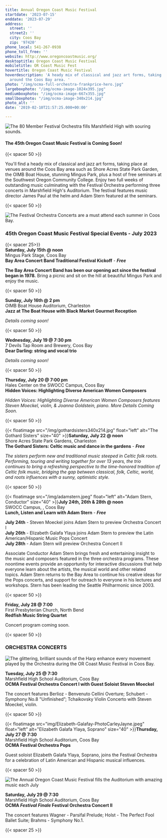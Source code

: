 ```yaml
---
title: Annual Oregon Coast Music Festival
startdate: '2023-07-15'
enddate: '2023-07-29'
address:
  street: ''
  street2: ''
  city: Coos Bay
  zip: '97420'
phone_local: 541-267-0938
phone_toll_free: ''
website: http://www.oregoncoastmusic.org/
desktoptitle: Oregon Coast Music Festival
mobiletitle: OR Coast Music Fest
hovertitle: Oregon Coast Music Festival
hoverdescription: 'A heady mix of classical and jazz art forms, taking place at venues
  around the Coos Bay area. '
photo: "/img/ocma-full-orchestra-frankprice-hero.jpg"
largeboxphoto: "/img/ocma-image-1024x395.jpg"
mediumboxphoto: "/img/ocma-image-667x355.jpg"
smallboxphoto: "/img/ocma-image-340x214.jpg"
photo_alt: ''
date: '2019-02-10T21:57:25.000+00:00'

---
```

![The 80 Member Festival Orchestra fills Marshfield High with souring sounds.](/img/ocma-pops-concert-frankprice-web.jpg "The Annual Oregon Coast Music Festival in Coos Bay - Photo by Frank Price")

#### **The 45th Oregon Coast Music Festival is Coming Soon!**

{{< spacer 50 >}}

You'll find a heady mix of classical and jazz art forms, taking place at venues around the Coos Bay area such as Shore Acres State Park Garden, the OIMB Boat House, stunning Mingus Park, plus a host of free seminars at the Southwest Oregon Community College. Enjoy two full weeks of outstanding music culminating with the Festival Orchestra performing three concerts in Marshfield High's Auditorium. The festival features music director James Paul at the helm and Adam Stern featured at the seminars.

{{< spacer 50 >}}

![The Festival Orchestra Concerts are a must attend each summer in Coos Bay.](/img/ocma-orchestra-frankprice-web.jpg "The Oregon Coast Music Festival Orchestra - Photo by Frank Price")

### 45th Oregon Coast Music Festival Special Events - July 2023

{{< spacer 25>}}  
**Saturday, July 15th @ noon**  
Mingus Park Stage, Coos Bay  
**Bay Area Concert Band Traditional Festival Kickoff** - **_Free_**

**The Bay Area Concert Band has been our opening act since the festival began in 1978.** Bring a picnic and sit on the hill at beautiful Mingus Park and enjoy the music.

{{< spacer 50 >}}

**Sunday, July 16th @ 2 pm**  
OIMB Boat House Auditorium, Charleston  
**Jazz at The Boat House with Black Market Gourmet Reception**

_Details coming soon!_

{{< spacer 50 >}}

**Wednesday, July 19 @ 7:30 pm**  
7 Devils Tap Room and Brewery, Coos Bay  
**Dear Darling: string and vocal trio**

_Details coming soon!_

{{< spacer 50 >}}

**Thursday, July 20 @ 7:00 pm**  
Hales Center on the SWOCC Campus, Coos Bay  
**Hidden Voices: Highlighting Diverse American Women Composers**

_Hidden Voices: Highlighting Diverse American Women Composers features Steven Moeckel, violin, & Joanna Goldstein, piano. More Details Coming Soon._

{{< spacer 50 >}}

{{< floatimage src="/img/gothardsisters340x214.jpg" float="left" alt="The Gothard Sisters" size="40" >}}**Saturday, July 22 @ noon**  
Shore Acres State Park Gardens, Charleston  
**The Gothard Sisters: Celtic music and dance in the gardens** - **_Free_**

_The sisters perform new and traditional music steeped in Celtic folk roots. Performing, touring and writing together for over 13 years, the trio continues to bring a refreshing perspective to the time-honored tradition of Celtic folk music, bridging the gap between classical, folk, Celtic, world, and roots influences with a sunny, optimistic style._

{{< spacer 50 >}}

{{< floatimage src="/img/adamstern.jpeg" float="left" alt="Adam Stern, Conductor" size="40" >}}**July 24th, 26th & 28th @ noon**  
SWOCC Campus, , Coos Bay  
**Lunch, Listen and Learn with Adam Stern** - **_Free_**

**July 24th** - Steven Moeckel joins Adam Stern to preview Orchestra Concert I  
**July 26th** - Elizabeth Galafa Ylaya joins Adam Stern to preview the Latin American/Hispanic Music Pops Concert  
**July 28th** - Adam Stern will preview Orchestra Concert II

Associate Conductor Adam Stern brings fresh and entertaining insight to the music and composers featured in the three orchestra programs. These noontime events provide an opportunity for interactive discussions that help everyone learn about the artists, the musical world and other related topics. Adam Stern returns to the Bay Area to continue his creative ideas for the Pops concerts, and support for outreach to everyone in his lectures and workshops. Stern has been leading the Seattle Philharmonic since 2003.

{{< spacer 50 >}}

**Friday, July 28 @ 7:00**  
First Presbyterian Church, North Bend  
**Redfish Music String Quartet**

Concert program coming soon.

{{< spacer 50 >}}

### ORCHESTRA CONCERTS

![The glittering, brilliant sounds of the Harp enhance every movement played by the Orchestra during the OR Coast Music Festival in Coos Bay.](/img/ocma-harpist-frankprice-web.jpg "The Orchestra features the glittering sounds of the harp - Photo by Frank Price")

**Tuesday, July 25 @ 7:30**  
Marshfield High School Auditorium, Coos Bay  
**OCMA Festival Orchestra Concert I with Guest Soloist Steven Moeckel**

The concert features Berlioz - Benvenuto Cellini Overture; Schubert - Symphony No.8 "Unfinished”; Tchaikovsky Violin Concerto with Steven Moeckel, violin.

{{< spacer 50 >}}

{{< floatimage src="img/Elizabeth-Galafay-PhotoCarleyJayne.jpeg" float="left" alt="Elizabeth Galafa Ylaya, Soprano" size="40" >}}**Thursday, July 27 @ 7:30**  
Marshfield High School Auditorium, Coos Bay  
**OCMA Festival Orchestra Pops**

Guest soloist Elizabeth Galafa Ylaya, Soprano, joins the Festival Orchestra for a celebration of Latin American and Hispanic musical influences.

{{< spacer 50 >}}

![The Annual Oregon Coast Music Festival fills the Auditorium with amazing music each July](/img/ocma-cellist-frankprice-web.jpg "The Annual Oregon Coast Music Festival fills the Auditorium with amazing music each July - Photo by Frank Price")

**Saturday, July 29 @ 7:30**  
Marshfield High School Auditorium, Coos Bay  
**OCMA _Festival Finale_ Festival Orchestra Concert II**

The concert features Wagner - Parsifal Prelude; Holst - The Perfect Fool Ballet Suite; Brahms - Symphony No.1.

{{< spacer 25 >}}